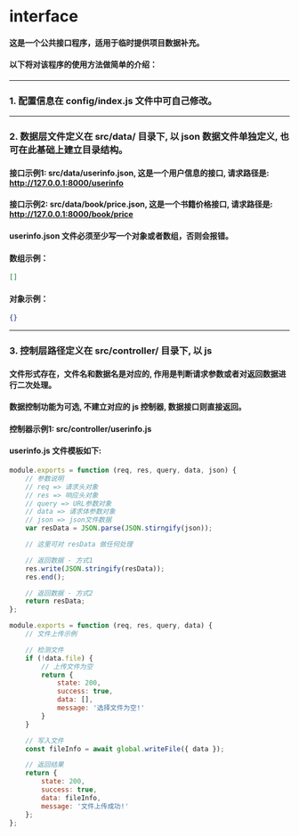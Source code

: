 # interface

#### 这是一个公共接口程序，适用于临时提供项目数据补充。

#### 以下将对该程序的使用方法做简单的介绍：

---

### 1. 配置信息在 config/index.js 文件中可自己修改。

---

### 2. 数据层文件定义在 src/data/ 目录下, 以 json 数据文件单独定义, 也可在此基础上建立目录结构。

#### 接口示例1: src/data/userinfo.json, 这是一个用户信息的接口, 请求路径是: http://127.0.0.1:8000/userinfo

#### 接口示例2: src/data/book/price.json, 这是一个书籍价格接口,  请求路径是: http://127.0.0.1:8000/book/price

#### userinfo.json 文件必须至少写一个对象或者数组，否则会报错。

#### 数组示例：

```json
[]
```
#### 对象示例：

```json
{}
```
---

### 3. 控制层路径定义在 src/controller/ 目录下, 以 js 

#### 文件形式存在，文件名和数据名是对应的, 作用是判断请求参数或者对返回数据进行二次处理。

#### 数据控制功能为可选, 不建立对应的 js 控制器, 数据接口则直接返回。

#### 控制器示例1: src/controller/userinfo.js

#### userinfo.js 文件模板如下:

```javascript
module.exports = function (req, res, query, data, json) {
	// 参数说明
	// req => 请求头对象
	// res => 响应头对象
	// query => URL参数对象
	// data => 请求体参数对象
	// json => json文件数据
	var resData = JSON.parse(JSON.stirngify(json));

	// 这里可对 resData 做任何处理

	// 返回数据 - 方式1
	res.write(JSON.stringify(resData));
	res.end();

	// 返回数据 - 方式2
	return resData;
};
```

```javascript
module.exports = function (req, res, query, data) {
	// 文件上传示例

	// 检测文件
	if (!data.file) {
		// 上传文件为空
		return {
			state: 200,
			success: true,
			data: [],
			message: '选择文件为空!'
		}
	}

	// 写入文件
	const fileInfo = await global.writeFile({ data });

	// 返回结果
	return {
		state: 200,
		success: true,
		data: fileInfo,
		message: '文件上传成功!'
	};
};
```